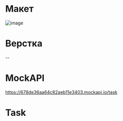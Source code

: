 # Макет
![image](https://github.com/user-attachments/assets/ac769021-23bc-478a-87c0-be3133a5423b)

# Верстка
--

# MockAPI
https://678de36aa64c82aeb11e3403.mockapi.io/task

# Task


